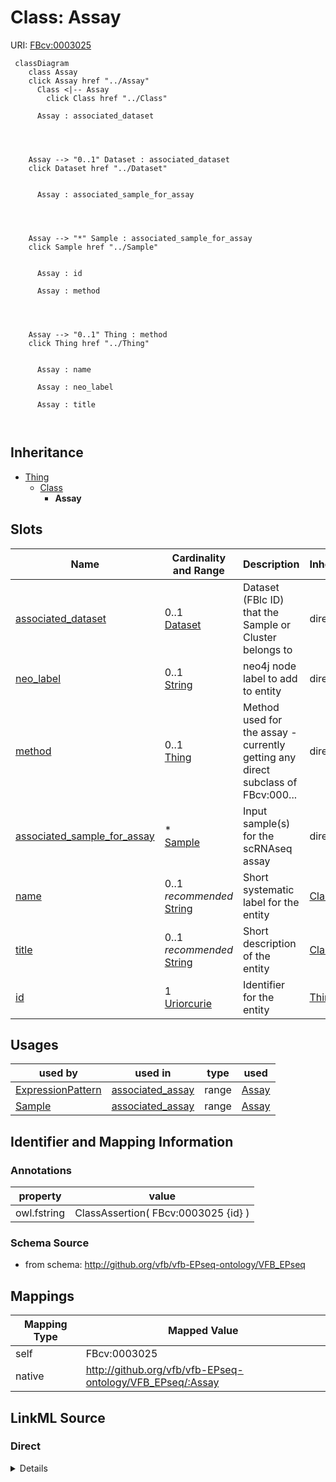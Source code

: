 

# Class: Assay



URI: [FBcv:0003025](http://purl.obolibrary.org/obo/FBcv_0003025)






```mermaid
 classDiagram
    class Assay
    click Assay href "../Assay"
      Class <|-- Assay
        click Class href "../Class"
      
      Assay : associated_dataset
        
          
    
    
    Assay --> "0..1" Dataset : associated_dataset
    click Dataset href "../Dataset"

        
      Assay : associated_sample_for_assay
        
          
    
    
    Assay --> "*" Sample : associated_sample_for_assay
    click Sample href "../Sample"

        
      Assay : id
        
      Assay : method
        
          
    
    
    Assay --> "0..1" Thing : method
    click Thing href "../Thing"

        
      Assay : name
        
      Assay : neo_label
        
      Assay : title
        
      
```





## Inheritance
* [Thing](Thing.md)
    * [Class](Class.md)
        * **Assay**



## Slots

| Name | Cardinality and Range | Description | Inheritance |
| ---  | --- | --- | --- |
| [associated_dataset](associated_dataset.md) | 0..1 <br/> [Dataset](Dataset.md) | Dataset (FBlc ID) that the Sample or Cluster belongs to | direct |
| [neo_label](neo_label.md) | 0..1 <br/> [String](String.md) | neo4j node label to add to entity | direct |
| [method](method.md) | 0..1 <br/> [Thing](Thing.md) | Method used for the assay - currently getting any direct subclass of FBcv:000... | direct |
| [associated_sample_for_assay](associated_sample_for_assay.md) | * <br/> [Sample](Sample.md) | Input sample(s) for the scRNAseq assay | direct |
| [name](name.md) | 0..1 _recommended_ <br/> [String](String.md) | Short systematic label for the entity | [Class](Class.md) |
| [title](title.md) | 0..1 _recommended_ <br/> [String](String.md) | Short description of the entity | [Class](Class.md) |
| [id](id.md) | 1 <br/> [Uriorcurie](Uriorcurie.md) | Identifier for the entity | [Thing](Thing.md) |





## Usages

| used by | used in | type | used |
| ---  | --- | --- | --- |
| [ExpressionPattern](ExpressionPattern.md) | [associated_assay](associated_assay.md) | range | [Assay](Assay.md) |
| [Sample](Sample.md) | [associated_assay](associated_assay.md) | range | [Assay](Assay.md) |






## Identifier and Mapping Information





### Annotations

| property | value |
| --- | --- |
| owl.fstring | ClassAssertion( FBcv:0003025 {id} ) |



### Schema Source


* from schema: http://github.org/vfb/vfb-EPseq-ontology/VFB_EPseq





## Mappings

| Mapping Type | Mapped Value |
| ---  | ---  |
| self | FBcv:0003025 |
| native | http://github.org/vfb/vfb-EPseq-ontology/VFB_EPseq/:Assay |





## LinkML Source

<!-- TODO: investigate https://stackoverflow.com/questions/37606292/how-to-create-tabbed-code-blocks-in-mkdocs-or-sphinx -->

### Direct

<details>
```yaml
name: Assay
annotations:
  owl.fstring:
    tag: owl.fstring
    value: ClassAssertion( FBcv:0003025 {id} )
from_schema: http://github.org/vfb/vfb-EPseq-ontology/VFB_EPseq
is_a: Class
slots:
- associated_dataset
- neo_label
attributes:
  method:
    name: method
    annotations:
      owl.fstring:
        tag: owl.fstring
        value: ClassAssertion( ObjectSomeValuesFrom( BAO:0000212 {V} ) {id} )
    description: Method used for the assay - currently getting any direct subclass
      of FBcv:0009005 'single-cell library sequencing' for scRNAseq data.
    from_schema: http://github.org/vfb/vfb-scRNAseq-ontology/VFB_scRNAseq
    rank: 1000
    slot_uri: BAO:0000212
    multivalued: false
    domain_of:
    - Assay
    range: Thing
  associated_sample_for_assay:
    name: associated_sample_for_assay
    annotations:
      owl:
        tag: owl
        value: ObjectPropertyAssertion
    description: Input sample(s) for the scRNAseq assay. Multiple IDs should be separated
      with '|' or in different rows.
    from_schema: http://github.org/vfb/vfb-scRNAseq-ontology/VFB_scRNAseq
    rank: 1000
    slot_uri: RO:0002233
    multivalued: true
    domain_of:
    - Assay
    range: Sample
class_uri: FBcv:0003025

```
</details>

### Induced

<details>
```yaml
name: Assay
annotations:
  owl.fstring:
    tag: owl.fstring
    value: ClassAssertion( FBcv:0003025 {id} )
from_schema: http://github.org/vfb/vfb-EPseq-ontology/VFB_EPseq
is_a: Class
attributes:
  method:
    name: method
    annotations:
      owl.fstring:
        tag: owl.fstring
        value: ClassAssertion( ObjectSomeValuesFrom( BAO:0000212 {V} ) {id} )
    description: Method used for the assay - currently getting any direct subclass
      of FBcv:0009005 'single-cell library sequencing' for scRNAseq data.
    from_schema: http://github.org/vfb/vfb-scRNAseq-ontology/VFB_scRNAseq
    rank: 1000
    slot_uri: BAO:0000212
    multivalued: false
    alias: method
    owner: Assay
    domain_of:
    - Assay
    range: Thing
  associated_sample_for_assay:
    name: associated_sample_for_assay
    annotations:
      owl:
        tag: owl
        value: ObjectPropertyAssertion
    description: Input sample(s) for the scRNAseq assay. Multiple IDs should be separated
      with '|' or in different rows.
    from_schema: http://github.org/vfb/vfb-scRNAseq-ontology/VFB_scRNAseq
    rank: 1000
    slot_uri: RO:0002233
    multivalued: true
    alias: associated_sample_for_assay
    owner: Assay
    domain_of:
    - Assay
    range: Sample
  associated_dataset:
    name: associated_dataset
    annotations:
      owl.fstring:
        tag: owl.fstring
        value: AnnotationAssertion( dcterms:source {id} {V} )
    description: Dataset (FBlc ID) that the Sample or Cluster belongs to.
    from_schema: http://github.org/vfb/vfb-EPseq-ontology/VFB_EPseq
    rank: 1000
    slot_uri: dcterms:source
    alias: associated_dataset
    owner: Assay
    domain_of:
    - Sample
    - Assay
    - Clustering
    - Cluster
    range: Dataset
  neo_label:
    name: neo_label
    annotations:
      owl:
        tag: owl
        value: AnnotationProperty
    description: neo4j node label to add to entity.
    from_schema: http://github.org/vfb/vfb-EPseq-ontology/VFB_EPseq
    rank: 1000
    slot_uri: neo_property:nodeLabel
    alias: neo_label
    owner: Assay
    domain_of:
    - Dataset
    - Sample
    - Assay
    - Cluster
    - Publication
    range: string
  name:
    name: name
    annotations:
      owl:
        tag: owl
        value: AnnotationAssertion
    description: Short systematic label for the entity.
    from_schema: http://github.org/vfb/vfb-EPseq-ontology/VFB_EPseq
    rank: 1000
    slot_uri: rdfs:label
    alias: name
    owner: Assay
    domain_of:
    - Class
    range: string
    recommended: true
  title:
    name: title
    annotations:
      owl:
        tag: owl
        value: AnnotationAssertion
    description: Short description of the entity.
    from_schema: http://github.org/vfb/vfb-EPseq-ontology/VFB_EPseq
    rank: 1000
    slot_uri: IAO:0000115
    alias: title
    owner: Assay
    domain_of:
    - Class
    range: string
    recommended: true
  id:
    name: id
    description: Identifier for the entity. FlyBase identifiers should be prefixed
      with 'FlyBase:'.
    from_schema: http://github.org/vfb/vfb-EPseq-ontology/VFB_EPseq
    rank: 1000
    identifier: true
    alias: id
    owner: Assay
    domain_of:
    - Thing
    range: uriorcurie
    required: true
class_uri: FBcv:0003025

```
</details>